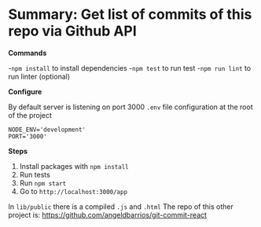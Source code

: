 # Summary: Get list of commits of this repo via Github API


**Commands**

-`npm install` to install dependencies
-`npm test` to run test
-`npm run lint` to run linter (optional)

**Configure**

By default server is listening on port 3000
`.env` file configuration at the root of the project

```
NODE_ENV='development'
PORT='3000'
```

**Steps**

1.  Install packages with `npm install`
2.  Run tests
3.  Run  `npm start`
4.  Go to `http://localhost:3000/app`


In `lib/public` there is a compiled `.js` and `.html`
The repo of this other project is: https://github.com/angeldbarrios/git-commit-react
